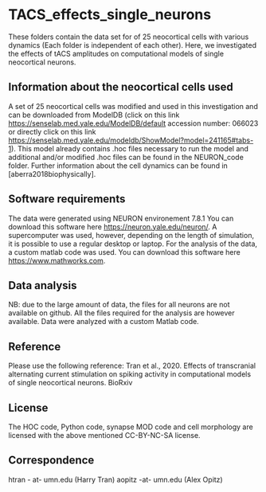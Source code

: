 # TACS_effects_single_neurons



These folders contain the data set for of 25 neocortical cells with various dynamics (Each folder is independent of each other). Here, we investigated the effects of tACS amplitudes on computational models of single neocortical neurons. 

## Information about the neocortical cells used
A set of 25 neocortical cells was modified and used in this investigation and can be downloaded from ModelDB (click on this link https://senselab.med.yale.edu/ModelDB/default accession number: 066023 or directly click on this link https://senselab.med.yale.edu/modeldb/ShowModel?model=241165#tabs-1). 
This model already contains .hoc files necessary to run the model and additional and/or modified .hoc files can be found in the NEURON_code folder.
Further information about the cell dynamics can be found in [aberra2018biophysically].

## Software requirements 
The data were generated using NEURON environement 7.8.1  You can download this software here https://neuron.yale.edu/neuron/. A supercomputer was used, however, depending on the length of simulation, it is possible to use a regular desktop or laptop. For the analysis of the data, a custom matlab code was used. You can download this software here https://www.mathworks.com.


## Data analysis
NB: due to the large amount of data, the files for all neurons are not available on github. All the files required for the analysis are however available.
Data were analyzed with a custom Matlab code.

## Reference
Please use the following reference: Tran et al., 2020. Effects of transcranial alternating current stimulation on spiking activity in computational models of single neocortical neurons. BioRxiv

## License
The HOC code, Python code, synapse MOD code and cell morphology are licensed with the above mentioned CC-BY-NC-SA license.

## Correspondence
htran - at- umn.edu (Harry Tran)
aopitz -at- umn.edu (Alex Opitz)
